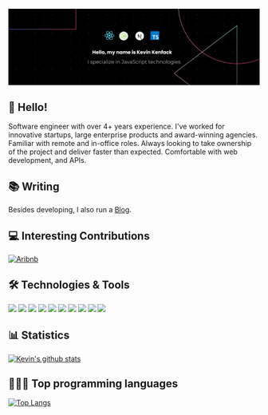 [![Header](https://github.com/kevinkenfack/KevinKenfack/blob/main/banner.png?raw=true "Header")](https://github.com/kevinkenfack)

## 👋 Hello! 
Software engineer with over 4+ years experience. I've worked for innovative startups, large enterprise products and award-winning agencies. Familiar with remote and in-office roles. Always looking to take ownership of the project and deliver faster than expected. Comfortable with web development, and APIs.

## 📚 Writing
Besides developing, I also run a [Blog](https://blog.kevinkenfack.com).

## 💻 Interesting Contributions
[![Aribnb](https://github-readme-stats.vercel.app/api/pin/?username=airbnb&repo=javascript&theme=theme=midnight-purple&hide_border=true&layout=compact&show_owner=true)](https://github.com/airbnb/javascript/pull/1693)

## 🛠️ Technologies & Tools
![](https://img.shields.io/badge/Code-JavaScript-informational?style=flat&color=informational&logo=javascript)
![](https://img.shields.io/badge/Code-React-informational?style=flat&color=informational&logo=react)
![](https://img.shields.io/badge/Code-TypeScript-informational?style=flat&color=informational)
![](https://img.shields.io/badge/Code-Vue-informational?style=flat&color=informational&logo=vue.js)
![](https://img.shields.io/badge/Code-EcmaScript-informational?style=flat&color=informational)
![](https://img.shields.io/badge/Code-Node-informational?style=flat&color=informational&logo=node.js)
![](https://img.shields.io/badge/Tool-Webpack-informational?style=flat&color=warning&logo=webpack)
![](https://img.shields.io/badge/Tool-Jest-informational?style=flat&color=warning&logo=jest)
![](https://img.shields.io/badge/Tool-SCSS-informational?style=flat&color=warning&logo=sass)
![](https://img.shields.io/badge/Tool-Docker-informational?style=flat&color=warning&logo=docker)

## 📊 Statistics
[![Kevin's github stats](https://github-readme-stats.vercel.app/api?username=kevinkenfack&theme=theme=midnight-purple&hide_border=true&layout=compact&count_private=true)](https://github.com/anuraghazra/github-readme-stats)

## 🧑🏻‍💻 Top programming languages
[![Top Langs](https://github-readme-stats-sigma-five.vercel.app/api/top-langs/?username=kevinkenfack&langs_count=8&theme=midnight-purple&hide_border=true&layout=compact)](https://github.com/anuraghazra/github-readme-stats)

<!--
**kevinkenfack/kevinkenfack** is a ✨ _special_ ✨ repository because its `README.md` (this file) appears on your GitHub profile.

Here are some ideas to get you started:

- 🔭 I’m currently working on ...
- 🌱 I’m currently learning ...
- 👯 I’m looking to collaborate on ...
- 🤔 I’m looking for help with ...
- 💬 Ask me about ...
- 📫 How to reach me: ...
- 😄 Pronouns: ...
- ⚡ Fun fact: ...
-->
